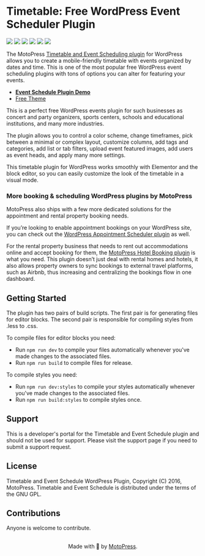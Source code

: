 # Timetable: Free WordPress Event Scheduler Plugin

![](https://img.shields.io/wordpress/plugin/v/mp-timetable)
![](https://img.shields.io/wordpress/plugin/wp-version/mp-timetable)
![](https://img.shields.io/wordpress/plugin/dd/mp-timetable)
![](https://img.shields.io/wordpress/plugin/installs/mp-timetable)
![](https://img.shields.io/wordpress/plugin/rating/mp-timetable)
![](https://img.shields.io/badge/license-GPL--2.0%2B-blue.svg?style=flat)

The MotoPress [Timetable and Event Scheduling plugin](https://motopress.com/products/timetable-event-schedule/) for WordPress allows you to create a mobile-friendly timetable with events organized by dates and time. This is one of the most popular free WordPress event scheduling plugins with tons of options you can alter for featuring your events.

* **[Event Schedule Plugin Demo](https://mpttdemo.getmotopress.com/)**
* [Free Theme](https://gutenix.com/products/school/)

This is a perfect free WordPress events plugin for such businesses as concert and party organizers, sports centers, schools and educational institutions, and many more industries.

The plugin allows you to control a color scheme, change timeframes, pick between a minimal or complex layout, customize columns, add tags and categories, add list or tab filters, upload event featured images, add users as event heads, and apply many more settings.

This timetable plugin for WordPress works smoothly with Elementor and the block editor, so you can easily customize the look of the timetable in a visual mode.

### More booking & scheduling WordPress plugins by MotoPress
MotoPress also ships with a few more dedicated solutions for the appointment and rental property booking needs.

If you’re looking to enable appointment bookings on your WordPress site, you can check out the [WordPress Appointment Scheduler plugin](https://motopress.com/products/appointment-booking/) as well.

For the rental property business that needs to rent out accommodations online and accept booking for them, the [MotoPress Hotel Booking plugin](https://motopress.com/products/hotel-booking/) is what you need. This plugin doesn’t just deal with rental homes and hotels, it also allows property owners to sync bookings to external travel platforms, such as Airbnb, thus increasing and centralizing the bookings flow in one dashboard.

## Getting Started
The plugin has two pairs of build scripts. The first pair is for generating files for editor blocks. The second pair is responsible for compiling styles from .less to .css. 

To compile files for editor blocks you need:
* Run `npm run dev` to compile your files automatically whenever you've made changes to the associated files.
* Run `npm run build` to compile files for release.

To compile styles you need:
* Run `npm run dev:styles` to compile your styles automatically whenever you've made changes to the associated files.
* Run `npm run build:styles` to compile styles once.

## Support
This is a developer's portal for the Timetable and Event Schedule plugin and should not be used for support. Please visit the support page if you need to submit a support request.

## License
Timetable and Event Schedule WordPress Plugin, Copyright (C) 2016, MotoPress.
Timetable and Event Schedule is distributed under the terms of the GNU GPL.

## Contributions
Anyone is welcome to contribute.

<p align="center">
    <br/>
    Made with 💙 by <a href="https://motopress.com/">MotoPress</a>.<br/>
</p>
